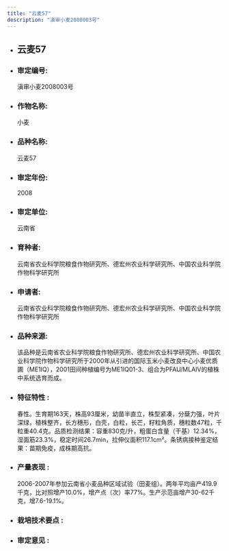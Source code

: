 ```yaml
---
title: "云麦57"
description: "滇审小麦2008003号"
---
```

* ## 云麦57
* ###  审定编号:  
   滇审小麦2008003号

*  ### 作物名称:  
   小麦

*   ###  品种名称: 
    云麦57

*   ### 审定年份: 
    2008

*   ### 审定单位:  
    云南省

*   ### 育种者:  
    云南省农业科学院粮食作物研究所、德宏州农业科学研究所、中国农业科学院作物科学研究所

*   ### 申请者:  
    云南省农业科学院粮食作物研究所、德宏州农业科学研究所、中国农业科学院作物科学研究所

*   ### 品种来源:  
    该品种是云南省农业科学院粮食作物研究所、德宏州农业科学研究所、中国农业科学院作物科学研究所于2000年从引进的国际玉米小麦改良中心小麦优质圃（ME1IQ），2001田间种植编号为ME1IQ01-3、组合为PFAU/MLAIV的植株中系统选育而成。

*   ### 特征特性 : 
    春性。生育期163天，株高93厘米，幼苗半直立，株型紧凑，分蘖力强，叶片深绿，植株整齐，长方穗形，白壳，白粒，长芒，籽粒角质，穗粒数47粒，千粒重40.4克。品质检测结果：容重830克/升，粗蛋白含量（干基）12.34%，湿面筋23.3%，稳定时间26.7min，拉伸仪面积117.1cm²。条锈病接种鉴定结果：苗期免疫，成株期高抗。

*   ### 产量表现 : 
    2006-2007年参加云南省小麦品种区域试验（田麦组）。两年平均亩产419.9千克，比对照增产10.0%，增产点（次）率77%。生产示范亩增产30-62千克，增7.6-19.1%。

*   ### 栽培技术要点 : 
    

*   ### 审定意见 : 
    
